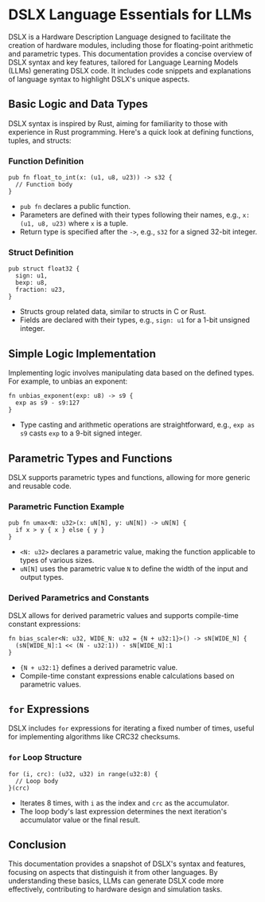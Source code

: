 # DSLX Language Essentials for LLMs

DSLX is a Hardware Description Language designed to facilitate the creation of hardware modules, including those for floating-point arithmetic and parametric types. This documentation provides a concise overview of DSLX syntax and key features, tailored for Language Learning Models (LLMs) generating DSLX code. It includes code snippets and explanations of language syntax to highlight DSLX's unique aspects.

## Basic Logic and Data Types

DSLX syntax is inspired by Rust, aiming for familiarity to those with experience in Rust programming. Here's a quick look at defining functions, tuples, and structs:

### Function Definition

```dslx
pub fn float_to_int(x: (u1, u8, u23)) -> s32 {
  // Function body
}
```

- `pub fn` declares a public function.
- Parameters are defined with their types following their names, e.g., `x: (u1, u8, u23)` where `x` is a tuple.
- Return type is specified after the `->`, e.g., `s32` for a signed 32-bit integer.

### Struct Definition

```dslx
pub struct float32 {
  sign: u1,
  bexp: u8,
  fraction: u23,
}
```

- Structs group related data, similar to structs in C or Rust.
- Fields are declared with their types, e.g., `sign: u1` for a 1-bit unsigned integer.

## Simple Logic Implementation

Implementing logic involves manipulating data based on the defined types. For example, to unbias an exponent:

```dslx
fn unbias_exponent(exp: u8) -> s9 {
  exp as s9 - s9:127
}
```

- Type casting and arithmetic operations are straightforward, e.g., `exp as s9` casts `exp` to a 9-bit signed integer.

## Parametric Types and Functions

DSLX supports parametric types and functions, allowing for more generic and reusable code.

### Parametric Function Example

```dslx
pub fn umax<N: u32>(x: uN[N], y: uN[N]) -> uN[N] {
  if x > y { x } else { y }
}
```

- `<N: u32>` declares a parametric value, making the function applicable to types of various sizes.
- `uN[N]` uses the parametric value `N` to define the width of the input and output types.

### Derived Parametrics and Constants

DSLX allows for derived parametric values and supports compile-time constant expressions:

```dslx
fn bias_scaler<N: u32, WIDE_N: u32 = {N + u32:1}>() -> sN[WIDE_N] {
  (sN[WIDE_N]:1 << (N - u32:1)) - sN[WIDE_N]:1
}
```

- `{N + u32:1}` defines a derived parametric value.
- Compile-time constant expressions enable calculations based on parametric values.

## `for` Expressions

DSLX includes `for` expressions for iterating a fixed number of times, useful for implementing algorithms like CRC32 checksums.

### `for` Loop Structure

```dslx
for (i, crc): (u32, u32) in range(u32:8) {
  // Loop body
}(crc)
```

- Iterates 8 times, with `i` as the index and `crc` as the accumulator.
- The loop body's last expression determines the next iteration's accumulator value or the final result.

## Conclusion

This documentation provides a snapshot of DSLX's syntax and features, focusing on aspects that distinguish it from other languages. By understanding these basics, LLMs can generate DSLX code more effectively, contributing to hardware design and simulation tasks.
